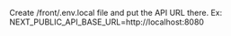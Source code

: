 Create /front/.env.local file and put the API URL there.
Ex: NEXT_PUBLIC_API_BASE_URL=http://localhost:8080
